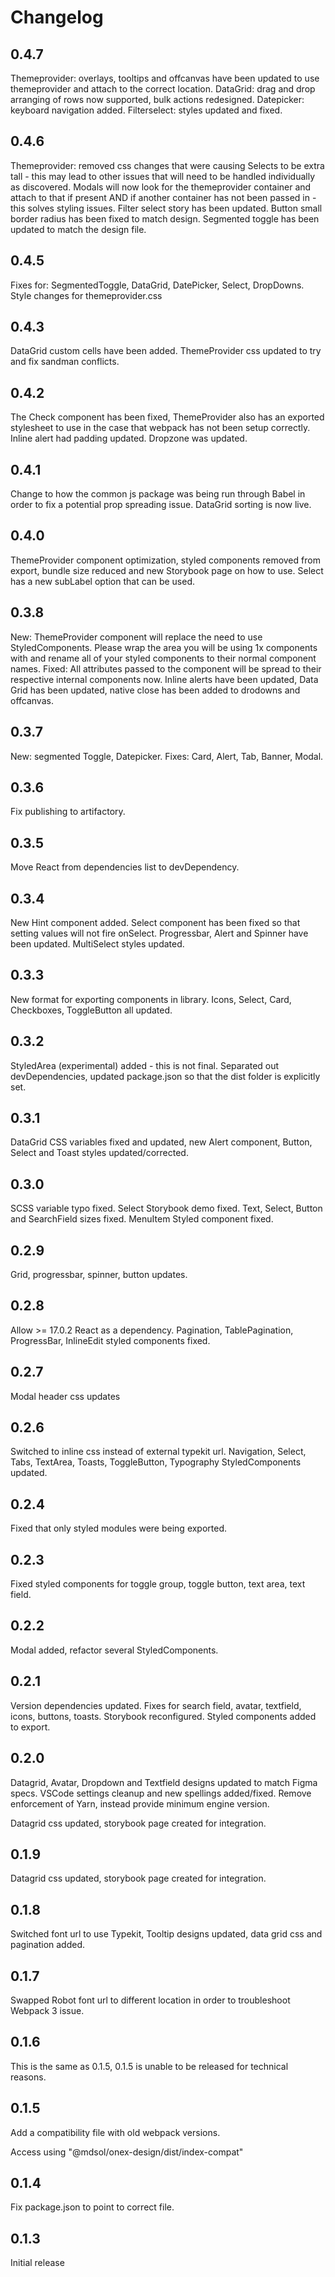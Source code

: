 # Changelog

## 0.4.7

Themeprovider: overlays, tooltips and offcanvas have been updated to use themeprovider and attach to the correct location. DataGrid: drag and drop arranging of rows now supported, bulk actions redesigned. Datepicker: keyboard navigation added. Filterselect: styles updated and fixed.
## 0.4.6

Themeprovider: removed css changes that were causing Selects to be extra tall - this may lead to other issues that will need to be handled individually as discovered. Modals will now look for the themeprovider container and attach to that if present AND if another container has not been passed in - this solves styling issues. Filter select story has been updated. Button small border radius has been fixed to match design. Segmented toggle has been updated to match the design file.
## 0.4.5

Fixes for: SegmentedToggle, DataGrid, DatePicker, Select, DropDowns. Style changes for themeprovider.css

## 0.4.3

DataGrid custom cells have been added. ThemeProvider css updated to try and fix sandman conflicts.

## 0.4.2

The Check component has been fixed, ThemeProvider also has an exported stylesheet to use in the case that webpack has not been setup correctly. Inline alert had padding updated. Dropzone was updated.

## 0.4.1

Change to how the common js package was being run through Babel in order to fix a potential prop spreading issue. DataGrid sorting is now live.

## 0.4.0

ThemeProvider component optimization, styled components removed from export, bundle size reduced and new Storybook page on how to use. Select has a new subLabel option that can be used.

## 0.3.8

New: ThemeProvider component will replace the need to use StyledComponents. Please wrap the area you will be using 1x components with <ThemeProvider /> and rename all of your styled components to their normal component names.
Fixed: All attributes passed to the component will be spread to their respective internal components now. Inline alerts have been updated, Data Grid has been updated, native close has been added to drodowns and offcanvas.

## 0.3.7

New: segmented Toggle, Datepicker. Fixes: Card, Alert, Tab, Banner, Modal.

## 0.3.6

Fix publishing to artifactory.

## 0.3.5

Move React from dependencies list to devDependency.

## 0.3.4

New Hint component added. Select component has been fixed so that setting values will not fire onSelect. Progressbar, Alert and Spinner have been updated. MultiSelect styles updated.

## 0.3.3

New format for exporting components in library. Icons, Select, Card, Checkboxes, ToggleButton all updated.

## 0.3.2

StyledArea (experimental) added - this is not final. Separated out devDependencies, updated package.json so that the dist folder is explicitly set.

## 0.3.1

DataGrid CSS variables fixed and updated, new Alert component, Button, Select and Toast styles updated/corrected.

## 0.3.0

SCSS variable typo fixed. Select Storybook demo fixed. Text, Select, Button and SearchField sizes fixed. MenuItem Styled component fixed.

## 0.2.9

Grid, progressbar, spinner, button updates.

## 0.2.8

Allow >= 17.0.2 React as a dependency. Pagination, TablePagination, ProgressBar, InlineEdit styled components fixed.

## 0.2.7

Modal header css updates

## 0.2.6

Switched to inline css instead of external typekit url. Navigation, Select, Tabs, TextArea, Toasts, ToggleButton, Typography StyledComponents updated.

## 0.2.4

Fixed that only styled modules were being exported.

## 0.2.3

Fixed styled components for toggle group, toggle button, text area, text field.

## 0.2.2

Modal added, refactor several StyledComponents.

## 0.2.1

Version dependencies updated. Fixes for search field, avatar, textfield, icons, buttons, toasts. Storybook reconfigured. Styled components added to export.

## 0.2.0

Datagrid, Avatar, Dropdown and Textfield designs updated to match Figma specs. VSCode settings cleanup and new spellings added/fixed. Remove enforcement of Yarn, instead provide minimum engine version.

Datagrid css updated, storybook page created for integration.

## 0.1.9

Datagrid css updated, storybook page created for integration.

## 0.1.8

Switched font url to use Typekit, Tooltip designs updated, data grid css and pagination added.

## 0.1.7

Swapped Robot font url to different location in order to troubleshoot Webpack 3 issue.

## 0.1.6

This is the same as 0.1.5, 0.1.5 is unable to be released for technical reasons.

## 0.1.5

Add a compatibility file with old webpack versions.

Access using "@mdsol/onex-design/dist/index-compat"

## 0.1.4

Fix package.json to point to correct file.

## 0.1.3

Initial release
